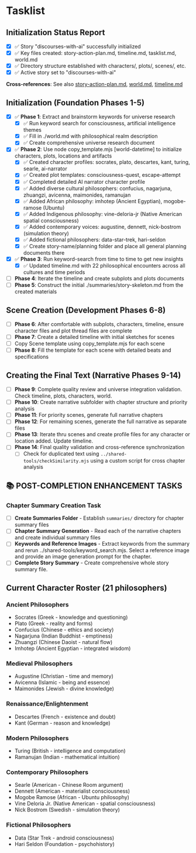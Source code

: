 <!-- filepath: /Users/sami.j.p.heikkinen/Documents/src/summer-2025/da-dl/recursive-writing/discourses-with-ai/tasklist.md -->
# Tasklist

## Initialization Status Report
- [x] ✅ Story "discourses-with-ai" successfully initialized 
- [x] ✅ Key files created: story-action-plan.md, timeline.md, tasklist.md, world.md
- [x] ✅ Directory structure established with characters/, plots/, scenes/, etc.
- [x] ✅ Active story set to "discourses-with-ai"

**Cross-references**: See also [story-action-plan.md](./story-action-plan.md), [world.md](./world.md), [timeline.md](./timeline.md)

## Initialization (Foundation Phases 1-5)

- [x] ✅ **Phase 1**: Extract and brainstorm keywords for universe research
  - [x] ✅ Run keyword search for consciousness, artificial intelligence themes  
  - [x] ✅ Fill in ./world.md with philosophical realm description
  - [x] ✅ Create comprehensive universe research document
- [x] ✅ **Phase 2**: Use node copy_template.mjs <template-type> <target-dir> <n> [world-datetime] to initialize characters, plots, locations and artifacts
  - [x] ✅ Created character profiles: socrates, plato, descartes, kant, turing, searle, ai-narrator
  - [x] ✅ Created plot templates: consciousness-quest, escape-attempt
  - [x] ✅ Completed detailed AI narrator character profile
  - [x] ✅ Added diverse cultural philosophers: confucius, nagarjuna, zhuangzi, avicenna, maimonides, ramanujan
  - [x] ✅ Added African philosophy: imhotep (Ancient Egyptian), mogobe-ramose (Ubuntu)
  - [x] ✅ Added Indigenous philosophy: vine-deloria-jr (Native American spatial consciousness)
  - [x] ✅ Added contemporary voices: augustine, dennett, nick-bostrom (simulation theory)
  - [x] ✅ Added fictional philosophers: data-star-trek, hari-seldon
  - [x] ✅ Create story-name/planning folder and place all general planning documents there
- [x] ✅ **Phase 3**: Run keyword-search from time to time to get new insights
  - [x] ✅ Updated timeline.md with 22 philosophical encounters across all cultures and time periods
- [ ] **Phase 4**: Iterate the timeline and create subplots and plots documents
- [ ] **Phase 5**: Construct the initial ./summaries/story-skeleton.md from the created materials

## Scene Creation (Development Phases 6-8)
- [ ] **Phase 6**: After comfortable with subplots, characters, timeline, ensure character files and plot thread files are complete
- [ ] **Phase 7**: Create a detailed timeline with initial sketches for scenes
- [ ] Copy Scene template using copy_template.mjs for each scene
- [ ] **Phase 8**: Fill the template for each scene with detailed beats and specifications  

## Creating the Final Text (Narrative Phases 9-14)

- [ ] **Phase 9**: Complete quality review and universe integration validation. Check timeline, plots, characters, world.
- [ ] **Phase 10**: Create narrative subfolder with chapter structure and priority analysis
- [ ] **Phase 11**: For priority scenes, generate full narrative chapters
- [ ] **Phase 12**: For remaining scenes, generate the full narrative as separate files
- [ ] **Phase 13**: Iterate thru scenes and create profile files for any character or location added. Update timeline.
- [ ] **Phase 14**: Final quality validation and cross-reference synchronization
    - [ ] Check for duplicated text using `../shared-tools/checkSimilarity.mjs` using a custom script for cross chapter analysis

## 📚 POST-COMPLETION ENHANCEMENT TASKS
### Chapter Summary Creation Task 
- [ ] **Create Summaries Folder** - Establish `summaries/` directory for chapter summary files
- [ ] **Chapter Summary Generation** - Read each of the narrative chapters and create individual summary files
- [ ] **Keywords and Reference Images** - Extract keywords from the summary and rerun ../shared-tools/keyword_search.mjs. Select a reference image and provide an image generation prompt for the chapter.
- [ ] **Complete Story Summary** - Create comprehensive whole story summary file.

## Current Character Roster (21 philosophers)

### Ancient Philosophers
- Socrates (Greek - knowledge and questioning)
- Plato (Greek - reality and forms)
- Confucius (Chinese - ethics and society)
- Nagarjuna (Indian Buddhist - emptiness)
- Zhuangzi (Chinese Daoist - natural flow)
- Imhotep (Ancient Egyptian - integrated wisdom)

### Medieval Philosophers
- Augustine (Christian - time and memory)
- Avicenna (Islamic - being and essence)
- Maimonides (Jewish - divine knowledge)

### Renaissance/Enlightenment
- Descartes (French - existence and doubt)
- Kant (German - reason and knowledge)

### Modern Philosophers
- Turing (British - intelligence and computation)
- Ramanujan (Indian - mathematical intuition)

### Contemporary Philosophers
- Searle (American - Chinese Room argument)
- Dennett (American - materialist consciousness)
- Mogobe Ramose (African - Ubuntu philosophy)
- Vine Deloria Jr. (Native American - spatial consciousness)
- Nick Bostrom (Swedish - simulation theory)

### Fictional Philosophers
- Data (Star Trek - android consciousness)
- Hari Seldon (Foundation - psychohistory)
